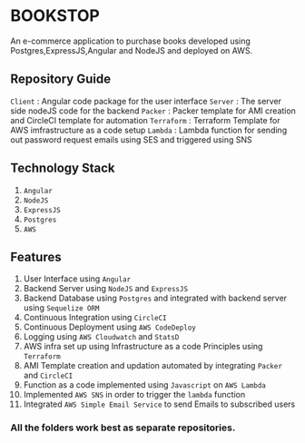 # BOOKSTOP 
An e-commerce application to purchase books developed using Postgres,ExpressJS,Angular and NodeJS and deployed on AWS.

## Repository Guide 

`Client` : Angular code package for the user interface
`Server` : The server side nodeJS code for the backend 
`Packer` : Packer template for AMI creation and CircleCI template for automation
`Terraform` : Terraform Template for AWS imfrastructure as a code setup
`Lambda` : Lambda function for sending out password request emails using SES and triggered using SNS

## Technology Stack 
1. `Angular`
2. `NodeJS`
3. `ExpressJS`
4. `Postgres`
5. `AWS`

## Features 
1. User Interface using `Angular`
2. Backend Server using `NodeJS` and `ExpressJS`
3. Backend Database using `Postgres` and integrated with backend server using `Sequelize ORM`
4. Continuous Integration using `CircleCI`
5. Continuous Deployment using `AWS CodeDeploy`
6. Logging using `AWS Cloudwatch` and `StatsD`
7. AWS infra set up using Infrastructure as a code Principles using `Terraform`
8. AMI Template creation and updation automated by integrating `Packer` and `CircleCI`
9. Function as a code implemented using `Javascript` on `AWS Lambda`
10. Implemented `AWS SNS` in order to trigger the `lambda` function
11. Integrated `AWS Simple Email Service` to send Emails to subscribed users


### All the folders work best as separate repositories. 

